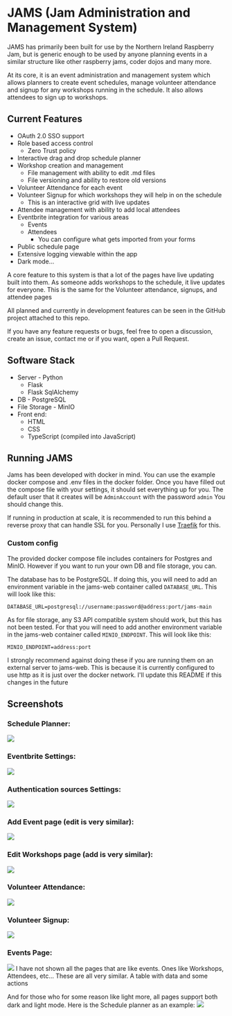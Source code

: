 
# JAMS (Jam Administration and Management System)

JAMS has primarily been built for use by the Northern Ireland Raspberry Jam, but is generic enough to be used by anyone planning events in a similar structure like other raspberry jams, coder dojos and many more.

At its core, it is an event administration and management system which allows planners to create event schedules, manage volunteer attendance and signup for any workshops running in the schedule. It also allows attendees to sign up to workshops.

## Current Features
- OAuth 2.0 SSO support
- Role based access control
	- Zero Trust policy
- Interactive drag and drop schedule planner
- Workshop creation and management
	- File management with ability to edit .md files
	- File versioning and ability to restore old versions
- Volunteer Attendance for each event
- Volunteer Signup for which workshops they will help in on the schedule
	- This is an interactive grid with live updates
- Attendee management with ability to add local attendees
- Eventbrite integration for various areas
	- Events
	- Attendees
		- You can configure what gets imported from your forms
- Public schedule page
- Extensive logging viewable within the app
- Dark mode...

A core feature to this system is that a lot of the pages have live updating built into them. As someone adds workshops to the schedule, it live updates for everyone. This is the same for the Volunteer attendance, signups, and attendee pages

All planned and currently in development features can be seen in the GitHub project attached to this repo.

If you have any feature requests or bugs, feel free to open a discussion, create an issue, contact me or if you want, open a Pull Request.

## Software Stack
- Server - Python
	- Flask
	- Flask SqlAlchemy
- DB - PostgreSQL
- File Storage - MinIO
- Front end:
	- HTML
	- CSS
	- TypeScript (compiled into JavaScript)

## Running JAMS
Jams has been developed with docker in mind. You can use the example docker compose and .env files in the docker folder. Once you have filled out the compose file with your settings, it should set everything up for you. The default user that it creates will be `AdminAccount` with the password `admin` You should change this.

If running in production at scale, it is recommended to run this behind a reverse proxy that can handle SSL for you. Personally I use [Traefik](https://doc.traefik.io/traefik/getting-started/install-traefik/) for this. 

### Custom config
The provided docker compose file includes containers for Postgres and MinIO. However if you want to run your own DB and file storage, you can. 

The database has to be PostgreSQL. If doing this, you will need to add an environment variable in the jams-web container called `DATABASE_URL`. This will look like this:
```env
DATABASE_URL=postgresql://username:password@address:port/jams-main
```

As for file storage, any S3 API compatible system should work, but this has not been tested. For that you will need to add another environment variable in the jams-web container called `MINIO_ENDPOINT`. This will look like this:
```env
MINIO_ENDPOINT=address:port
```

I strongly recommend against doing these if you are running them on an external server to jams-web. This is because it is currently configured to use http as it is just over the docker network. I'll update this README if this changes in the future

## Screenshots
### Schedule Planner:
![](readme_assets/schedule_planner_dark.png)

### Eventbrite Settings:
![](readme_assets/eventbrite_settings_page.png)

### Authentication sources Settings:
![](readme_assets/auth_sources_page.png)

### Add Event page (edit is very similar):
![](readme_assets/add_event_page.png)

### Edit Workshops page (add is very similar):
![](readme_assets/edit_workshop_page.png)

### Volunteer Attendance:
![](readme_assets/volunteer_attendance.png)

### Volunteer Signup:
![](readme_assets/volunteer_signup.png)

### Events Page:
![](readme_assets/events_page.png)
I have not shown all the pages that are like events. Ones like Workshops, Attendees, etc... These are all very similar. A table with data and some actions

And for those who for some reason like light more, all pages support both dark and light mode. Here is the Schedule planner as an example:
![](readme_assets/schedule_planner_light.png)
